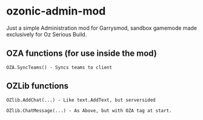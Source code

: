 ozonic-admin-mod
================

Just a simple Administration mod for Garrysmod, sandbox gamemode made exclusively for Oz Serious Build.

OZA functions (for use inside the mod)
--------------------------------------
`OZA.SyncTeams() - Syncs teams to client `

OZLib functions
---------------
`OZlib.AddChat(...) - Like text.AddText, but serversided `

`OZlib.ChatMessage(...) - As Above, but with OZA tag at start. `

